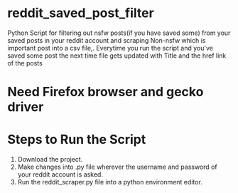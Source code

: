 # reddit_saved_post_filter
Python Script for filtering out nsfw posts(if you have saved some) from your saved posts in your reddit account and scraping Non-nsfw which is important post into a csv file,. Everytime you run the script and you've saved some post the next time file gets updated with Title and the href link of the posts

# Need Firefox browser and gecko driver

# Steps to Run the Script
  1. Download the project.
  2. Make changes into .py file wherever the username and password of your reddit account is asked.
  3. Run the reddit_scraper.py file into a python environment editor.
